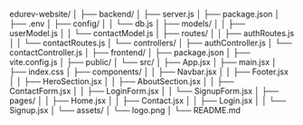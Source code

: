 edurev-website/
│
├── backend/
│   ├── server.js
│   ├── package.json
│   ├── .env
│   ├── config/
│   │   └── db.js
│   ├── models/
│   │   ├── userModel.js
│   │   └── contactModel.js
│   ├── routes/
│   │   ├── authRoutes.js
│   │   └── contactRoutes.js
│   └── controllers/
│       ├── authController.js
│       └── contactController.js
│
├── frontend/
│   ├── package.json
│   ├── vite.config.js
│   ├── public/
│   └── src/
│       ├── App.jsx
│       ├── main.jsx
│       ├── index.css
│       ├── components/
│       │   ├── Navbar.jsx
│       │   ├── Footer.jsx
│       │   ├── HeroSection.jsx
│       │   ├── AboutSection.jsx
│       │   ├── ContactForm.jsx
│       │   ├── LoginForm.jsx
│       │   └── SignupForm.jsx
│       ├── pages/
│       │   ├── Home.jsx
│       │   ├── Contact.jsx
│       │   ├── Login.jsx
│       │   └── Signup.jsx
│       └── assets/
│           └── logo.png
│
└── README.md
